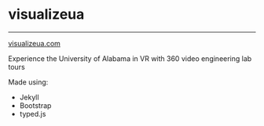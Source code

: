 # visualizeua
---
[visualizeua.com](http://visualizeua.com)

Experience the University of Alabama in VR with 360 video engineering lab tours

Made using:
- Jekyll
- Bootstrap
- typed.js
